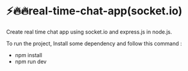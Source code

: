 # ⚡🔥🔥real-time-chat-app(socket.io)
Create real time chat app using socket.io and express.js in node.js.

To run the project, Install some dependency and follow this command : 
- npm install
- npm run dev

